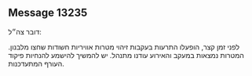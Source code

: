 ## Message 13235

דובר צה״ל:

לפני זמן קצר, הופעלו התרעות בעקבות זיהוי מטרות אוויריות חשודות שחצו מלבנון.
המטרות נמצאות במעקב והאירוע עודנו מתנהל.
יש להמשיך להישמע להנחיות פיקוד העורף המתעדכנות.


